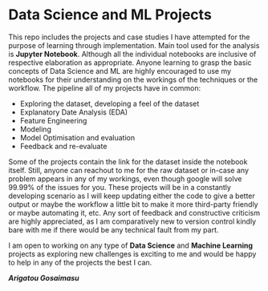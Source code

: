 # Data Science and ML Projects
This repo includes the projects and case studies I have attempted for the purpose of learning through implementation. Main tool used for the analysis is **Jupyter Notebook**. Although all the individual notebooks are inclusive of respective elaboration as appropriate. Anyone learning to grasp the basic concepts of Data Science and ML are highly encouraged to use my notebooks for their understanding on the workings of the techniques or the workflow. 
The pipeline all of my projects have in common:
  - Exploring the dataset, developing a feel of the dataset
  - Explanatory Date Analysis (EDA)
  - Feature Engineering
  - Modeling
  - Model Optimisation and evaluation
  - Feedback and re-evaluate
  
Some of the projects contain the link for the dataset inside the notebook itself. Still, anyone can reachout to me for the raw dataset or in-case any problem appears in any of my workings, even though google will solve 99.99% of the issues for you. These projects will be in a constantly developing scenario as I will keep updating either the code to give a better output or maybe the workflow a little bit to make it more third-party friendly or maybe automating it, etc. Any sort of feedback and constructive criticism are highly appreciated, as I am comparatively new to version control kindly bare with me if there would be any technical fault from my part. 

I am open to working on any type of **Data Science** and **Machine Learning** projects as exploring new challenges is exciting to me and would be happy to help in any of the projects the best I can.


**_Arigatou Gosaimasu_**

